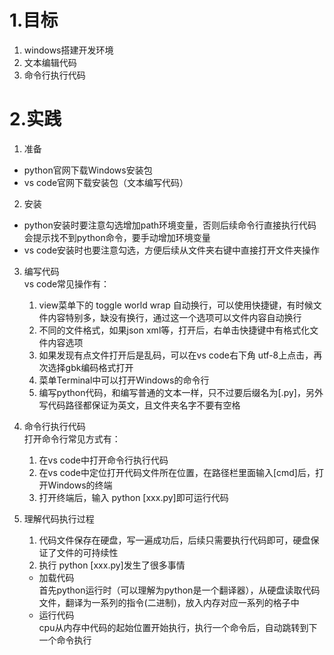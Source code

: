 # 1.目标
1. windows搭建开发环境
2. 文本编辑代码
3. 命令行执行代码
# 2.实践
1. 准备
- python官网下载Windows安装包
- vs code官网下载安装包（文本编写代码）
2. 安装
- python安装时要注意勾选增加path环境变量，否则后续命令行直接执行代码会提示找不到python命令，要手动增加环境变量
- vs code安装时也要注意勾选，方便后续从文件夹右键中直接打开文件夹操作
3. 编写代码  
    vs code常见操作有：  
    1. view菜单下的 toggle world wrap 自动换行，可以使用快捷键，有时候文件内容特别多，缺没有换行，通过这一个选项可以文件内容自动换行
    2. 不同的文件格式，如果json xml等，打开后，右单击快捷键中有格式化文件内容选项
    3. 如果发现有点文件打开后是乱码，可以在vs code右下角 utf-8上点击，再次选择gbk编码格式打开
    4. 菜单Terminal中可以打开Windows的命令行
    5. 编写python代码，和编写普通的文本一样，只不过要后缀名为[.py]，另外写代码路径都保证为英文，且文件夹名字不要有空格

4. 命令行执行代码   
    打开命令行常见方式有：  
    1. 在vs code中打开命令行执行代码
    2. 在vs code中定位打开代码文件所在位置，在路径栏里面输入[cmd]后，打开Windows的终端
    3. 打开终端后，输入 python [xxx.py]即可运行代码

5. 理解代码执行过程
    1. 代码文件保存在硬盘，写一遍成功后，后续只需要执行代码即可，硬盘保证了文件的可持续性
    2. 执行 python [xxx.py]发生了很多事情
    - 加载代码  
    首先python运行时（可以理解为python是一个翻译器），从硬盘读取代码文件，翻译为一系列的指令(二进制)，放入内存对应一系列的格子中
    - 运行代码  
    cpu从内存中代码的起始位置开始执行，执行一个命令后，自动跳转到下一个命令执行